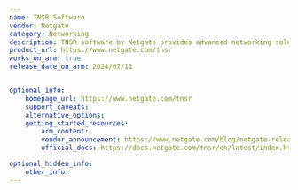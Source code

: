 ```yaml
---
name: TNSR Software
vendor: Netgate
category: Networking
description: TNSR software by Netgate provides advanced networking solutions for high-performance packet processing.
product_url: https://www.netgate.com/tnsr
works_on_arm: true
release_date_on_arm: 2024/07/11


optional_info:
    homepage_url: https://www.netgate.com/tnsr
    support_caveats:
    alternative_options: 
    getting_started_resources:
        arm_content: 
        vendor_announcement: https://www.netgate.com/blog/netgate-releases-tnsr-software-version-24.06
        official_docs: https://docs.netgate.com/tnsr/en/latest/index.html

optional_hidden_info:
    other_info: 
---
```

